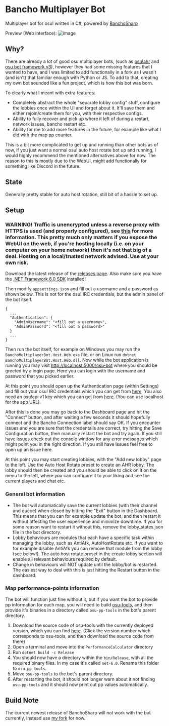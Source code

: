# Bancho Multiplayer Bot

Multiplayer bot for osu! written in C#, powered by [BanchoSharp](https://github.com/hburn7/BanchoSharp)

Preview (Web interface):
![image](https://user-images.githubusercontent.com/49276951/203641535-64726e7b-637e-4a4c-a06a-b0eeb0a58d9f.png)

## Why?
There are already a lot of good osu multiplayer bots, (such as [osu!ahr](https://github.com/Meowhal/osu-ahr) and [osu bot framework v3](https://github.com/jramseygreen/osu_bot_framework-v3)), however they had some missing features that I wanted to have, and I was limited to add functionally in a fork as I wasn't (and isn't) that familiar enough with Python or JS. To add to that, creating my own bot sounded like a fun project, which is how this bot was born.

To clearly what I meant with extra features:
* Completely abstract the whole "separate lobby config" stuff, configure the lobbies once within the UI and forget about it. It'll save them and either rejoin/create them for you, with their respective configs.
* Ability to fully recover and pick up where it left of during a restart, network issues, bancho restart etc. 
* Ability for me to add more features in the future, for example like what I did with the map pp counter.

This is a bit more complicated to get up and running than other bots as of now, if you just want a normal osu! auto host rotate bot up and running, I would highly recommend the mentioned alternatives above for now. The reason to this is mostly due to the WebUI, might add functionally for something like Discord in the future.

## State
Generally pretty stable for auto host rotation, still bit of a hassle to set up.

## Setup
### **WARNING!** Traffic is unencrypted unless a reverse proxy with HTTPS is used (and properly configured), see [this](https://learn.microsoft.com/en-us/aspnet/core/blazor/host-and-deploy/server?view=aspnetcore-7.0#linux-with-nginx) for more information. This pretty much only matters if you expose the WebUI on the web, if you're hosting locally (i.e. on your computer on your home network) then it's not that big of a deal. Hosting on a local/trusted network advised. Use at your own risk. 

Download the latest release of the [releases page](https://github.com/matte-ek/BanchoMultiplayerBot/releases). Also make sure you have the [.NET Framework 6.0 SDK](https://dotnet.microsoft.com/en-us/download) installed!

Then modify `appsettings.json` and fill out a username and a password as shown below. This is not for the osu! IRC credentials, but the admin panel of the bot itself. 
```
{
  ...
  "Authentication": {
    "AdminUsername": "<fill out a username>",
    "AdminPassword": "<fill out a password>"
  }
  ...
}
```

Then run the bot itself, for example on Windows you may run the `BanchoMultiplayerBot.Host.Web.exe` file, or on Linux run `dotnet BanchoMultiplayerBot.Host.Web.dll`. Now while the bot application is running you may visit
[http://localhost:5000/osu-bot](http://localhost:5000/osu-bot) where you should be greeted by a login page. Here you can login with the username and password that you picked earlier.

At this point you should open up the Authentication page (within Settings) and fill out your osu! IRC credentials which you can get from [here](https://osu.ppy.sh/p/irc). You also need an osu!api v1 key which you can get from [here](https://osu.ppy.sh/p/api/). (You can use localhost for the app URL).

After this is done you may go back to the Dashboard page and hit the "Connect" button, and after waiting a few seconds it should hopefully connect and the Bancho Connection label should say OK. If you encounter issues and you are sure that the credentails are correct, try hitting the Save Configuration button, then manually restart the bot and try again. If you still have issues check out the console window for any error messages which might point you in the right direction. If you still have issues feel free to open up an issue here.

At this point you may start creating lobbies, with the "Add new lobby" page to the left. Use the Auto Host Rotate preset to create an AHR lobby. The lobby should then be created and you should be able to click on it on the menu to the left, where you can configure it to your liking and see the current players and chat etc.

### General bot information
* The bot will automatically save the current lobbies (with their channel and queue) when closed by hitting the "Exit" button in the Dashboard. This means that you can for example update the bot, and then restart it without affecting the user experience and minimize downtime. If you for some reason want to restart it without this, remove the lobby_states.json file in the bot directory.
* Lobby behaviours are modules that each have a specific task within managing the lobby, such as AntiAfk, AutoHostRotate etc. If you want to for example disable AntiAfk you can remove that module from the lobby (see below!). The auto host rotate preset in the create lobby section will enable all relevant behaviours required by default.
* Change in behaviours will NOT update until the lobby/bot is restarted. The easiest way to deal with this is just hitting the Restart button in the dashboard.

### Map performance-points information
The bot will function just fine without it, but if you want the bot to provide pp information for each map, you will need to build [osu-tools](https://github.com/ppy/osu-tools), and then provide it's binaries in a directory called `osu-pp-tools` in the bot's parent directory.

1. Download the source code of osu-tools with the currently deployed version, which you can find [here](https://github.com/ppy/osu-infrastructure/wiki/Star-Rating-and-Performance-Points). (Click the version number which corresponds to osu-tools, and then download the source code from there)
2. Open a terminal and move into the `PerformanceCalculator` directory
3. Run `dotnet build -c Release`
4. You should now have a directory within the `bin/Release`, with all the required binary files. In my case it's called `net-6.0`. Rename this folder to `osu-pp-tools`.
5. Move `osu-pp-tools` to the bot's parent directory.
6. After restarting the bot, it should not longer warn about it not finding `osu-pp-tools` and it should now print out pp values automatically.

## Build Note
The current newest release of BanchoSharp will not work with the bot currently, instead use [my fork](https://github.com/matte-ek/BanchoSharp/tree/v1.2.0-add-join-time) for now.
